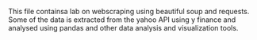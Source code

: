 This file containsa lab on webscraping using beautiful soup and requests.
Some of the data is extracted from the yahoo API using y finance and analysed using pandas and other data analysis and visualization tools.
